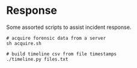 # Response

Some assorted scripts to assist incident response.

```
# acquire forensic data from a server
sh acquire.sh

# build timeline csv from file timestamps
./timeline.py files.txt 
```
